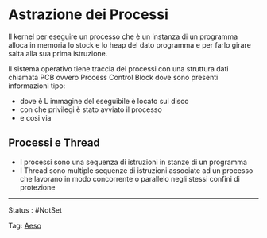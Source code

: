 # Astrazione dei Processi

Il kernel per eseguire un processo che è un instanza di un programma alloca in memoria lo stock e lo heap del dato programma e per farlo girare  salta alla sua prima istruzione.

Il sistema operativo tiene traccia  dei processi  con una struttura dati chiamata PCB ovvero Process Control Block dove sono presenti informazioni tipo:

- dove è L immagine del eseguibile è locato sul disco
- con che privilegi è stato avviato il processo
- e cosi via



## Processi e Thread

- I processi sono una sequenza di istruzioni  in stanze di un programma
- I Thread sono multiple sequenze di istruzioni associate ad un processo che lavorano in modo concorrente o parallelo negli stessi confini di protezione

---

Status : #NotSet

Tag: [Aeso](../../../Architetture%20e%20sistemi%20operativi%20(AESO)%201e0e264228a748feabc5de07d5a770db.md)
